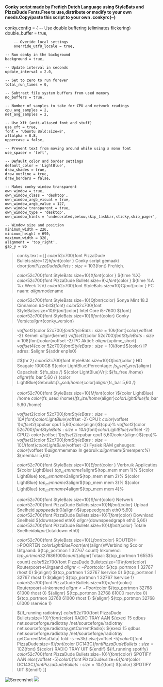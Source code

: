 #### Conky script made by Freñiçh Dutch Language using StyleBats and PizzaDude Fonts.Free to use,distribute or modify to your own needs.Copy/paste this script to your own .conkyrc(~) ####

conky.config = {
	-- Use double buffering (eliminates flickering)
	double_buffer = true,

        -- Overide local settings
        override_utf8_locale = true,

	-- Run conky in the background
	background = true,
  
	-- Update interval in seconds
	update_interval = 2.0,

	-- Set to zero to run forever
	total_run_times = 0,

	-- Subtract file system buffers from used memory
	no_buffers = true,

	-- Number of samples to take for CPU and network readings
	cpu_avg_samples = 2,
	net_avg_samples = 2,

	-- Use Xft (anti-aliased font and stuff)
	use_xft = true,
	font = 'Ubuntu Bold:size=8',
	xftalpha = 0.8,
	uppercase = false,
  
	-- Prevent text from moving around while using a mono font
	use_spacer = 'left',
  
	-- Default color and border settings
	default_color = 'LightBlue',
	draw_shades = true,
	draw_outline = true,
	draw_borders = false,

	-- Makes conky window transparent
	own_window = true,
	own_window_class = 'desktop',
	own_window_argb_visual = true,
	own_window_argb_value = 127,
	own_window_transparent = true,
	own_window_type = 'desktop', 
	own_window_hints = 'undecorated,below,skip_taskbar,sticky,skip_pager',
  
	-- Window size and position
	minimum_width = 220,
	minimum_height = 690,
	maximum_width = 320,
	alignment = 'top_right',
	gap_y = 85

> conky.text = [[
${color 52c700}${font PizzaDude Bullets:size=12}h${font}${color } Conky script gemaakt door:${font PizzaDude Bullets:size=10}3${font} Freñiçh.

> ${color 52c700}${font StyleBats:size=10}X${font}${color } ${time %X}
> ${color 52c700}${font PizzaDude Bullets:size=9}J${font}${color } ${time %A %x Week %V}
> ${color 52c700}${font StyleBats:size=10}C${font}${color } PC naam: ${alignr}$nodename

> ${color 52c700}${font StyleBats:size=10}Q${font}${color} Sonya Mint 18.2 Cinnamon 64-bit${font}
> ${color 52c700}${font StyleBats:size=10}F${font}${color} Intel Core i5-7600 ${font}
> ${color 52c700}${font StyleBats:size=10}6${font}${color} Conky Versie:${alignr}${conky_version}

> ${voffset 2}${color 52c700}${font StyleBats:size=10}k${font}${color}${voffset -2} Kernel: ${alignr}${kernel}
> ${voffset 2}${color 52c700}${font StyleBats:size=10}8${font}${color}${voffset -2} PC Aktief: ${alignr}${uptime_short}
> ${voffset 4}${color 52c700}${font StyleBats:size=10}I${font}${color} IP adres: $alignr ${addr enp1s0}

> #${hr 2}
> ${color 52c700}${font StyleBats:size=10}O${font}${color } HD Seagate 1000GB
> ${color LightBlue}Percentage: ${fs_used_perc /}%${alignr} Capaciteit: ${fs_size /}
> ${color LightBlue}Vrij: ${fs_free /home} ${alignr}${fs_bar 5,60 /}
> {color LightBlue}Gebruikt:${fs_used /home}${color}${alignr}${fs_bar 5,60 /}

> ${color 52c700}${font StyleBats:size=10}M${font}${color }${color LightBlue} /home   $color${fs_used /home}/${fs_size /home}${alignr}${color LightBlue}${fs_bar 5,60 /home}

> ${voffset 2}${color 52c700}${font StyleBats:size=10}A${font}${color LightBlue}${voffset -2} CPU1: ${color }${voffset 1}${offset 2}${cpubar cpu1 5,60}${color}${alignr}${cpu}%
> ${voffset 2}${color 52c700}${font StyleBats:size=10}A${font}${color LightBlue}${voffset -2} CPU2: ${color }${voffset 1}${offset 2}${cpubar cpu1 5,60}${color}${alignr}${cpu}%
> ${voffset 2}${color 52c700}${font StyleBats:size=10}U${font}${color LightBlue}${voffset -2} Fysiek RAM geheugen: ${color  }${voffset 1}${alignr}$memmax 
> In gebruik:${alignr}$mem($memperc%) ${membar 5,60}

> ${color 52c700}${font StyleBats:size=10}E${font}${color } Verbruik Applicaties
> ${color LightBlue} ${top_mem name 1}$alignr${top_mem mem 1}%
> ${color LightBlue} ${top_mem name 2}$alignr${top_mem mem 2}%
> ${color LightBlue} ${top_mem name 3}$alignr${top_mem mem 3}%
> ${color LightBlue} ${top_mem name 4}$alignr${top_mem mem 4}%

> ${color 52c700}${font StyleBats:size=10}S${font}${color} Netwerk
> ${color 52c700}${font PizzaDude Bullets:size=10}N${font}${color} Upload Snelheid ${upspeed eth0}${alignr}${upspeedgraph eth0 5,60}
> ${color 52c700}${font PizzaDude Bullets:size=10}T${font}${color} Download Snelheid ${downspeed eth0} ${alignr}${downspeedgraph eth0 5,60}
> ${color 52c700}${font PizzaDude Bullets:size=10}U${font}${color} Totale Snelheid${alignr}${totaldown eth0}

> ${color 52c700}${font StyleBats:size=10}L${font}${color} ROUTER<->POORTEN
> ${color LightBlue}Poort(en)${alignr}#Verbinding
> $color Uitgaand: ${tcp_portmon 1 32767 count}  Inkomend: ${tcp_portmon 32768 61000 count}${alignr}Totaal: ${tcp_portmon 1 65535 count}
> ${color 52c700}${font PizzaDude Bullets:size=10}n${font}${color} Routerpoort->Uitgaand ${alignr} <-Poort$color
> ${tcp_portmon 1 32767 rhost 0} ${alignr} ${tcp_portmon 1 32767 lservice 0}
> ${tcp_portmon 1 32767 rhost 1} ${alignr} ${tcp_portmon 1 32767 lservice 1}
> ${color 52c700}${font PizzaDude Bullets:size=10}u${font}${color} Routerpoort->Inkomend ${alignr} <-Poort$color
> ${tcp_portmon 32768 61000 rhost 0} ${alignr} ${tcp_portmon 32768 61000 rservice 0}
> ${tcp_portmon 32768 61000 rhost 1} ${alignr} ${tcp_portmon 32768 61000 rservice 1}

> ${if_running radiotray}
> ${color 52c700}${font PizzaDude Bullets:size=10}Y${font}${color} RADIO TRAY AAN
> ${execi 15 qdbus net.sourceforge.radiotray /net/sourceforge/radiotray net.sourceforge.radiotray.getCurrentRadio}: 
> ${execi 15 qdbus net.sourceforge.radiotray /net/sourceforge/radiotray getCurrentMetaData| fold -s -w35}
> ${else}${voffset -5}${color0}${font PizzaDude:size=6}${font}${color DC143C}${font PizzaDude Bullets:size=10}Z${font} ${color} RADIO TRAY UIT
> ${endif}
> ${if_running spotify}
> ${color 52c700}${font PizzaDude Bullets:size=10}Y${font}${color} SPOTIFY AAN
> ${else}${voffset -5}${color0}${font PizzaDude:size=6}${font}${color DC143C}${font PizzaDude Bullets:size=10}Z${font} ${color} SPOTIFY UIT
> ${endif}
> ]]

![Screenshot](https://i.imgur.com/fYDkPav.png"Screenshot")
![](https://img.shields.io/badge/Linux-CC0-brightgreen.svg?style=social&label=Afbeeldingen)





